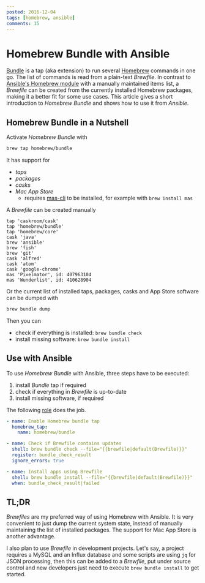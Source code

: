 ```yaml
---
posted: 2016-12-04
tags: [homebrew, ansible]
comments: 15
---
```


# Homebrew Bundle with Ansible
[Bundle](https://github.com/Homebrew/homebrew-bundle) is a tap (aka extension) to run several [Homebrew](http://brew.sh) commands in one go. The list of commands is read from a plain-text *Brewfile*.
In contrast to [Ansible's Homebrew module](http://docs.ansible.com/ansible/homebrew_module.html) with a manually maintained items list, a *Brewfile* can be created from the currently installed Homebrew packages, making it a better fit for some use cases.
This article gives a short introduction to *Homebrew Bundle* and shows how to use it from *Ansible*.

## Homebrew Bundle in a Nutshell
Activate *Homebrew Bundle* with
```bash
brew tap homebrew/bundle
```

It has support for

- *taps*
- *packages*
- *casks*
- *Mac App Store*
    - requires [mas-cli](https://github.com/mas-cli/mas) to be installed, for example with `brew install mas`

A *Brewfile* can be created manually
```
tap 'caskroom/cask'
tap 'homebrew/bundle'
tap 'homebrew/core'
cask 'java'
brew 'ansible'
brew 'fish'
brew 'git'
cask 'alfred'
cask 'atom'
cask 'google-chrome'
mas 'Pixelmator', id: 407963104
mas 'Wunderlist', id: 410628904
```

Or the current list of installed taps, packages, casks and App Store software can be dumped with
```bash
brew bundle dump
```

Then you can

- check if everything is installed: `brew bundle check`
- install missing software: `brew bundle install`

## Use with Ansible
To use *Homebrew Bundle* with Ansible, three steps have to be executed:

1. install *Bundle* tap if required
2. check if everything in *Brewfile* is up-to-date
3. install missing software, if required

The following [role](roles/homebrew/tasks/main.yml) does the job.
```yaml
- name: Enable Homebrew bundle tap
  homebrew_tap:
    name: homebrew/bundle

- name: Check if Brewfile contains updates
  shell: brew bundle check --file="{{brewfile|default(Brewfile)}}"
  register: bundle_check_result
  ignore_errors: true

- name: Install apps using Brewfile
  shell: brew bundle install --file="{{brewfile|default(Brewfile)}}"
  when: bundle_check_result|failed
```

## TL;DR
*Brewfiles* are my preferred way of using Homebrew with Ansible. It is very convenient to just dump the current system state, instead of manually maintaining the list of installed packages. The support for Mac App Store is another advantage.

I also plan to use *Brewfile* in development projects. Let's say, a project requires a MySQL and an Influx database and some scripts are using `jq` for JSON processing, then this can be added to a *Brewfile*, put under source control and new developers just need to execute `brew bundle install` to get started.
